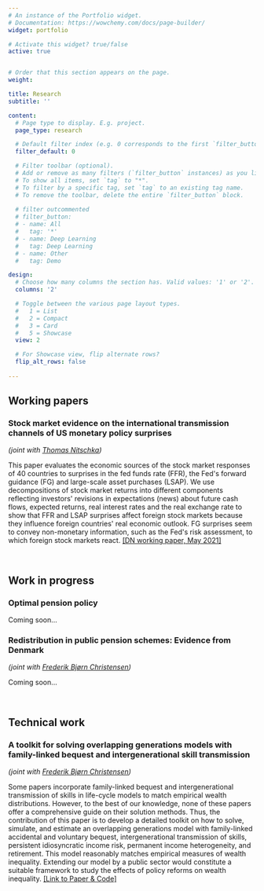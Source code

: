 ```yaml
---
# An instance of the Portfolio widget.
# Documentation: https://wowchemy.com/docs/page-builder/
widget: portfolio

# Activate this widget? true/false
active: true


# Order that this section appears on the page.
weight: 

title: Research
subtitle: ''

content:
  # Page type to display. E.g. project.
  page_type: research

  # Default filter index (e.g. 0 corresponds to the first `filter_button` instance below).
  filter_default: 0

  # Filter toolbar (optional).
  # Add or remove as many filters (`filter_button` instances) as you like.
  # To show all items, set `tag` to "*".
  # To filter by a specific tag, set `tag` to an existing tag name.
  # To remove the toolbar, delete the entire `filter_button` block.
  
  # filter outcommented
  # filter_button:
  # - name: All
  #   tag: '*'
  # - name: Deep Learning
  #   tag: Deep Learning
  # - name: Other
  #   tag: Demo

design:
  # Choose how many columns the section has. Valid values: '1' or '2'.
  columns: '2'

  # Toggle between the various page layout types.
  #   1 = List
  #   2 = Compact
  #   3 = Card
  #   5 = Showcase
  view: 2

  # For Showcase view, flip alternate rows?
  flip_alt_rows: false
  
---
```


## Working papers

### Stock market evidence on the international transmission channels of US monetary policy surprises
*(joint with [Thomas Nitschka](https://sites.google.com/site/tnitschka/))*

This paper evaluates the economic sources of the stock market responses of 40 countries to surprises in the fed funds rate (FFR), the Fed's forward guidance (FG) and large-scale asset purchases (LSAP). We use decompositions of stock market returns into different components reflecting investors' revisions in expectations (news) about future cash flows, expected returns, real interest rates and the real exchange rate to show that FFR and LSAP surprises affect foreign stock markets because they influence foreign countries' real economic outlook. FG surprises seem to convey non-monetary information, such as the Fed's risk assessment, to which foreign stock markets react. [[DN working paper, May 2021]](https://www.nationalbanken.dk/en/publications/Pages/2021/05/Stock-market-evidence-on-the-international-transmission-channels-of-US-monetary-policy-surprises.aspx) 

&nbsp;

## Work in progress

### Optimal pension policy 

Coming soon...

### Redistribution in public pension schemes: Evidence from Denmark
*(joint with [Frederik Bjørn Christensen](https://www.cbs.dk/en/research/departments-and-centres/department-of-economics/staff/fbceco))*

Coming soon...

&nbsp;

## Technical work

### A toolkit for solving overlapping generations models with family-linked bequest and intergenerational skill transmission
*(joint with [Frederik Bjørn Christensen](https://www.cbs.dk/en/research/departments-and-centres/department-of-economics/staff/fbceco))*

Some papers incorporate family-linked bequest and intergenerational transmission of skills in life-cycle models to match empirical wealth distributions. However, to the best of our knowledge, none of these papers offer a comprehensive guide on their solution methods. Thus, the contribution of this paper is to develop a detailed toolkit on how to solve, simulate, and estimate an overlapping generations model with family-linked accidental and voluntary bequest, intergenerational transmission of skills, persistent idiosyncratic income risk, permanent income heterogeneity, and retirement. This model reasonably matches empirical measures of wealth inequality. Extending our model by a public sector would constitute a suitable framework to study the effects of policy reforms on wealth inequality. [[Link to Paper & Code]](https://github.com/TimDominikMaurer/OLGLinkedBequest) 


